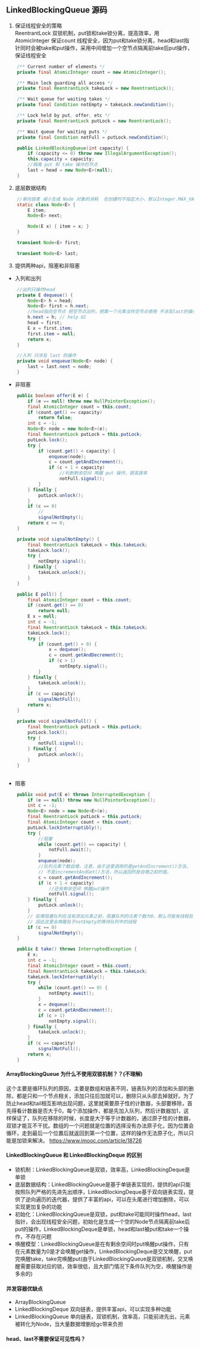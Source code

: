 ## LinkedBlockingQueue 源码   



1. 保证线程安全的策略  
ReentrantLock 双锁机制，put锁和take锁分离，提高效率，用 AtomicInteger 保证count 线程安全，因为put和take锁分离，head和last指针同时会被take和put操作，采用中间增加一个空节点隔离前take后put操作，保证线程安全
```java
    /** Current number of elements */
    private final AtomicInteger count = new AtomicInteger();

    /** Main lock guarding all access */
    private final ReentrantLock takeLock = new ReentrantLock();

    /** Wait queue for waiting takes */
    private final Condition notEmpty = takeLock.newCondition();

    /** Lock held by put, offer, etc */
    private final ReentrantLock putLock = new ReentrantLock();

    /** Wait queue for waiting puts */
    private final Condition notFull = putLock.newCondition();

    public LinkedBlockingQueue(int capacity) {
        if (capacity <= 0) throw new IllegalArgumentException();
        this.capacity = capacity;
        //隔离 put 和 take 操作的节点
        last = head = new Node<E>(null);
    }
```

2. 底层数据结构  
```java
    //单向链表 减小生成 Node 对象的消耗  在创建时不指定大小，默认Integer.MAX_VALUE，有长度限制
    static class Node<E> {
        E item;
        Node<E> next;

        Node(E x) { item = x; }
    }

    transient Node<E> first;

    transient Node<E> last;

```

3. 提供两种api，阻塞和非阻塞
* 入列和出列
```java
    //出列只操作head
    private E dequeue() {
        Node<E> h = head;
        Node<E> first = h.next;
        //head指向空节点 把空节点出列，把第一个元素当作空节点使用 不涉及last的操作
        h.next = h; // help GC
        head = first;
        E x = first.item;
        first.item = null;
        return x;
    }

    //入列 只涉及 last 的操作
    private void enqueue(Node<E> node) {
        last = last.next = node;
    }
```
* 非阻塞  
```java
    public boolean offer(E e) {
        if (e == null) throw new NullPointerException();
        final AtomicInteger count = this.count;
        if (count.get() == capacity)
            return false;
        int c = -1;
        Node<E> node = new Node<E>(e);
        final ReentrantLock putLock = this.putLock;
        putLock.lock();
        try {
            if (count.get() < capacity) {
                enqueue(node);
                c = count.getAndIncrement();
                if (c + 1 < capacity)
                    //判断剩余空间 唤醒 put 操作，提高效率
                    notFull.signal();
            }
        } finally {
            putLock.unlock();
        }
        if (c == 0)
            //
            signalNotEmpty();
        return c >= 0;
    }

    private void signalNotEmpty() {
        final ReentrantLock takeLock = this.takeLock;
        takeLock.lock();
        try {
            notEmpty.signal();
        } finally {
            takeLock.unlock();
        }
    }

    public E poll() {
        final AtomicInteger count = this.count;
        if (count.get() == 0)
            return null;
        E x = null;
        int c = -1;
        final ReentrantLock takeLock = this.takeLock;
        takeLock.lock();
        try {
            if (count.get() > 0) {
                x = dequeue();
                c = count.getAndDecrement();
                if (c > 1)
                    notEmpty.signal();
            }
        } finally {
            takeLock.unlock();
        }
        if (c == capacity)
            signalNotFull();
        return x;
    }

    private void signalNotFull() {
        final ReentrantLock putLock = this.putLock;
        putLock.lock();
        try {
            notFull.signal();
        } finally {
            putLock.unlock();
        }
    }
    
```

* 阻塞
```java
    public void put(E e) throws InterruptedException {
        if (e == null) throw new NullPointerException();
        int c = -1;
        Node<E> node = new Node<E>(e);
        final ReentrantLock putLock = this.putLock;
        final AtomicInteger count = this.count;
        putLock.lockInterruptibly();
        try {
            //阻塞
            while (count.get() == capacity) {
                notFull.await();
            }
            enqueue(node);
            //队列元素个数自增，注意，由于这里调用的是getAndIncrement()方法，
            // 不是incrementAndGet()方法，所以返回的是自增之前的值。
            c = count.getAndIncrement();
            if (c + 1 < capacity)
                //还有剩余空间 唤醒put操作
                notFull.signal();
        } finally {
            putLock.unlock();
        }
        // 如果阻塞队列在没有添加元素之前，阻塞队列的元素个数为0，那么可能有线程处于notEmpty的等待队列中
        // 因此这里会唤醒处于notEmpty的等待队列中的线程
        if (c == 0)
            signalNotEmpty();
    }

    public E take() throws InterruptedException {
        E x;
        int c = -1;
        final AtomicInteger count = this.count;
        final ReentrantLock takeLock = this.takeLock;
        takeLock.lockInterruptibly();
        try {
            while (count.get() == 0) {
                notEmpty.await();
            }
            x = dequeue();
            c = count.getAndDecrement();
            if (c > 1)
                notEmpty.signal();
        } finally {
            takeLock.unlock();
        }
        if (c == capacity)
            signalNotFull();
        return x;
    }
```

#### ArrayBlockingQueue 为什么不使用双锁机制？？(不理解)
这个主要是循环队列的原因，主要是数组和链表不同，链表队列的添加和头部的删除，都是只和一个节点相关，添加只往后加就可以，删除只从头部去掉就好。为了防止head和tail相互影响出现问题，这里就需要原子性的计数器，头部要移除，首先得看计数器是否大于0，每个添加操作，都是先加入队列，然后计数器加1，这样保证了，队列在移除的时候，长度是大于等于计数器的，通过原子性的计数器，双锁才能互不干扰。数组的一个问题就是位置的选择没有办法原子化，因为位置会循环，走到最后一个位置后就返回到第一个位置，这样的操作无法原子化，所以只能是加锁来解决。
https://www.imooc.com/article/18726






#### LinkedBlockingQueue 和 LinkedBlockingDeque 的区别 
* 锁机制：LinkedBlockingQueue是双锁，效率高，LinkedBlockingDeque是单锁  
* 底层数据结构：LinkedBlockingQueue是基于单链表实现的，提供的api只能按照队列严格的先进先出顺序，LinkedBlockingDeque基于双向链表实现，提供了逆向遍历的迭代器，提供了丰富的api，可以在头尾进行增加删除，可以实现更加复杂的功能
* 初始化：LinkedBlockingQueue是双锁，put和take可能同时操作head，last指针，会出现线程安全问题，初始化是生成一个空的Node节点隔离前take后put的操作，LinkedBlockingDeque是单锁，head和last被put和take一个操作，不存在问题   
* 唤醒模型：LinkedBlockingQueue是在有剩余空间时put唤醒put操作，只有在元素数量为0是才会唤醒get操作，LinkedBlockingDeque是交叉唤醒，put完唤醒take，take完唤醒put(由于LinkedBlockingQueue是双锁机制，交叉唤醒需要获取对应的锁，效率很低，且大部门情况下条件队列为空，唤醒操作是多余的)  



#### 并发容器优缺点  
* ArrayBlockingQueue 
* LinkedBlockingDeque 双向链表，提供丰富api，可以实现多种功能   
* LinkedBlockingQueue 单向链表，双锁机制，效率高，只能前进先出，元素被转化为Node，当大量数据增删给gc带来负担 


#### head、last不需要保证可见性吗？